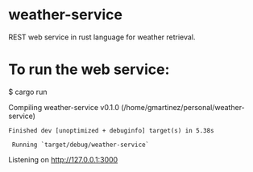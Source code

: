 # weather-service
REST web service in rust language for weather retrieval.

# To run the web service:
$ cargo run

   Compiling weather-service v0.1.0 (/home/gmartinez/personal/weather-service)
   
    Finished dev [unoptimized + debuginfo] target(s) in 5.38s
    
     Running `target/debug/weather-service`
     
Listening on http://127.0.0.1:3000
